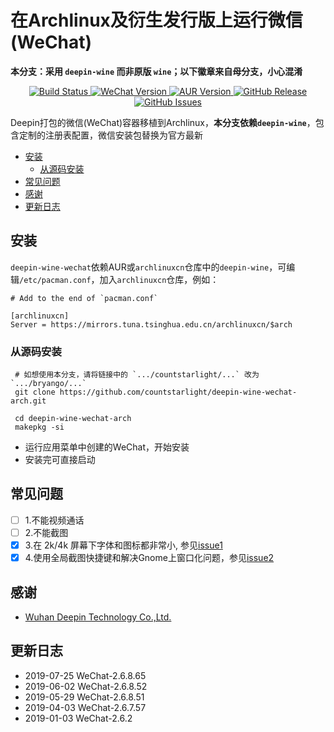 在Archlinux及衍生发行版上运行微信(WeChat)
=======

**本分支：采用 `deepin-wine` 而非原版 `wine`；以下徽章来自母分支，小心混淆**

<p align="center">
  <a href="https://travis-ci.org/countstarlight/deepin-wine-wechat-arch">
    <img src="https://travis-ci.org/countstarlight/deepin-wine-wechat-arch.svg?branch=master" alt="Build Status">
  </a>
  <a href="https://pc.weixin.qq.com/">
    <img src="https://img.shields.io/badge/WeChat-2.6.8.65-blue.svg" alt="WeChat Version">
  </a>
  <a href="https://aur.archlinux.org/packages/deepin-wine-wechat/">
    <img src="https://img.shields.io/aur/version/deepin-wine-wechat.svg" alt="AUR Version">
  </a>
  <a href="https://github.com/countstarlight/deepin-wine-wechat-arch/releases">
    <img src="https://img.shields.io/github/downloads/countstarlight/deepin-wine-wechat-arch/total.svg" alt="GitHub Release">
  </a>
  <a href="https://github.com/countstarlight/deepin-wine-wechat-arch/issues">
    <img src="https://img.shields.io/github/issues/countstarlight/deepin-wine-wechat-arch.svg" alt="GitHub Issues">
  </a>
</p>

Deepin打包的微信(WeChat)容器移植到Archlinux，**本分支依赖`deepin-wine`**，包含定制的注册表配置，微信安装包替换为官方最新

<!-- TOC -->

- [安装](#安装)
    - [从源码安装](#从源码安装)
- [常见问题](#常见问题)
- [感谢](#感谢)
- [更新日志](#更新日志)

<!-- /TOC -->

## 安装

`deepin-wine-wechat`依赖AUR或`archlinuxcn`仓库中的`deepin-wine`，可编辑`/etc/pacman.conf`，加入`archlinuxcn`仓库，例如：

```cong
# Add to the end of `pacman.conf`

[archlinuxcn]
Server = https://mirrors.tuna.tsinghua.edu.cn/archlinuxcn/$arch
```

### 从源码安装

```shell
 # 如想使用本分支，请将链接中的 `.../countstarlight/...` 改为 `.../bryango/...`
 git clone https://github.com/countstarlight/deepin-wine-wechat-arch.git

 cd deepin-wine-wechat-arch
 makepkg -si
```

* 运行应用菜单中创建的WeChat，开始安装
* 安装完可直接启动

## 常见问题

- [ ] 1.不能视频通话
- [ ] 2.不能截图
- [x] 3.在 2k/4k 屏幕下字体和图标都非常小, 参见[issue1](https://github.com/countstarlight/deepin-wine-tim-arch/issues/1)
- [x] 4.使用全局截图快捷键和解决Gnome上窗口化问题，参见[issue2](https://github.com/countstarlight/deepin-wine-tim-arch/issues/2)

## 感谢

* [Wuhan Deepin Technology Co.,Ltd.](http://www.deepin.org/)

## 更新日志

* 2019-07-25 WeChat-2.6.8.65
* 2019-06-02 WeChat-2.6.8.52
* 2019-05-29 WeChat-2.6.8.51
* 2019-04-03 WeChat-2.6.7.57
* 2019-01-03 WeChat-2.6.2
